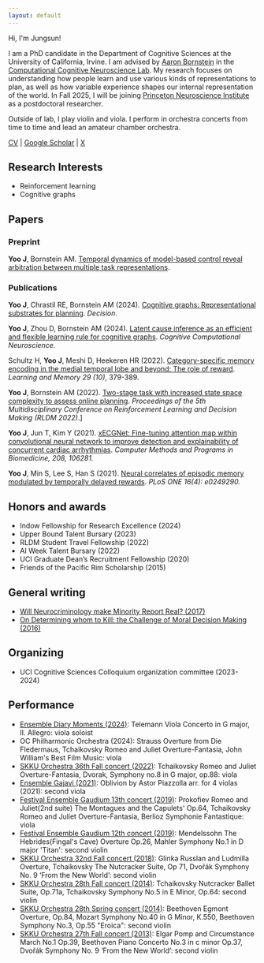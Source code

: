 ```yaml
---
layout: default
---
```


Hi, I'm Jungsun!

I am a PhD candidate in the Department of Cognitive Sciences at the University of California, Irvine. I am advised by [Aaron Bornstein](https://aaron.bornstein.org/) in the [Computational Cognitive Neuroscience Lab](https://uciccnl.github.io/lab/). My research focuses on understanding how people learn and use various kinds of representations to plan, as well as how variable experience shapes our internal representation of the world. In Fall 2025, I will be joining [Princeton Neuroscience Institute](https://pni.princeton.edu/) as a postdoctoral researcher. 

Outside of lab, I play violin and viola. I perform in orchestra concerts from time to time and lead an amateur chamber orchestra.
<!-- You can find my CV [here](/assets/Jungsun%20Yoo%20CV.pdf). -->

[CV](/assets/Jungsun%20Yoo%20CV.pdf) | [Google Scholar](https://scholar.google.com/citations?hl=en&user=RfaVfPcAAAAJ) | [X](https://twitter.com/jungsun_yoo) 

## Research Interests
*   Reinforcement learning
*   Cognitive graphs

## Papers

### Preprint

**Yoo J**, Bornstein AM. [Temporal dynamics of model-based control reveal arbitration between multiple task representations](https://osf.io/preprints/psyarxiv/sgcy5).

### Publications

**Yoo J**, Chrastil RE, Bornstein AM (2024). [Cognitive graphs: Representational substrates for planning](https://psycnet.apa.org/doiLanding?doi=10.1037%2Fdec0000249). _Decision_.

**Yoo J**, Zhou D, Bornstein AM (2024). [Latent cause inference as an efficient and flexible learning rule for cognitive graphs](/assets/CCN2024_Yoo_Bornstein.pdf). _Cognitive Computational Neuroscience_.

Schultz H, **Yoo J**, Meshi D, Heekeren HR (2022). [Category-specific memory encoding in the medial temporal lobe and beyond: The role of reward](http://learnmem.cshlp.org/content/29/10/379.abstract). _Learning and Memory 29 (10)_, 379-389.

**Yoo J**, Bornstein AM (2022). [Two-stage task with increased state space complexity to assess online planning](/assets/revised_JY_RLDM2022.pdf). _Proceedings of the 5th Multidisciplinary Conference on Reinforcement Learning and Decision Making (RLDM 2022)_.]

**Yoo J**, Jun T, Kim Y (2021). [xECGNet: Fine-tuning attention map within convolutional neural network to improve detection and explainability of concurrent cardiac arrhythmias](https://www.sciencedirect.com/science/article/abs/pii/S0169260721003552?via%3Dihub). _Computer Methods and Programs in Biomedicine, 208, 106281._

**Yoo J**, Min S, Lee S, Han S (2021). [Neural correlates of episodic memory modulated by temporally delayed rewards](https://doi.org/10.1371/journal.pone.0249290). _PLoS ONE 16(4): e0249290._ 

<!-- ### Patent -->
## Honors and awards

* Indow Fellowship for Research Excellence (2024)
* Upper Bound Talent Bursary (2023)
* RLDM Student Travel Fellowship (2022)
* AI Week Talent Bursary (2022)
* UCI Graduate Dean’s Recruitment Fellowship (2020)
* Friends of the Pacific Rim Scholarship (2015)

## General writing

* [Will Neurocriminology make Minority Report Real? (2017)](https://scanberlin.com/2017/01/05/will-neurocriminology-make-minority-report-real/)
* [On Determining whom to Kill: the Challenge of Moral Decision Making (2016)](https://scanberlin.com/2016/07/07/on-determining-whom-to-kill-the-challenge-of-moral-decision-making/)

## Organizing

* UCI Cognitive Sciences Colloquium organization committee (2023-2024)


## Performance

* [Ensemble Diary Moments (2024)](https://www.youtube.com/watch?v=Q1wf5hc6aMU): Telemann Viola Concerto in G major, II. Allegro: viola soloist
* OC Philharmonic Orchestra (2024): Strauss Overture from Die Fledermaus, Tchaikovsky Romeo and Juliet Overture-Fantasia, John William's Best Film Music: viola   
* [SKKU Orchestra 36th Fall concert (2022)](https://www.youtube.com/watch?v=GRl_71-37B0): Tchaikovsky Romeo and Juliet Overture-Fantasia, Dvorak, Symphony no.8 in G major, op.88: viola
* [Ensemble Gajavi (2021)](https://www.youtube.com/watch?v=puLFBhQz9Lo): Oblivion by Astor Piazzolla arr. for 4 violas (2021): second viola
* [Festival Ensemble Gaudium 13th concert (2019)](https://www.youtube.com/watch?v=q8ymbOdwf5M): Prokofiev Romeo and Juliet(2nd suite) The Montagues and the Capulets' Op.64, Tchaikovsky Romeo and Juliet Overture-Fantasia, Berlioz Symphonie Fantastique: viola
* [Festival Ensemble Gaudium 12th concert (2019)](https://www.youtube.com/watch?v=wAArHf3I7R0): Mendelssohn The Hebrides(Fingal's Cave) Overture Op.26, Mahler Symphony No.1 in D major 'Titan': second violin
* [SKKU Orchestra 32nd Fall concert (2018)](https://www.youtube.com/watch?v=0CkXeRI6k9A): Glinka Russlan and Ludmilla Overture, Tchaikovsky The Nutcracker Suite, Op 71, Dvořák Symphony No. 9 ‘From the New World’: second violin
* [SKKU Orchestra 28th Fall concert (2014)](https://www.youtube.com/watch?v=X6-aUus_Fts): Tchaikovsky Nutcracker Ballet Suite, Op.71a, Tchaikovsky Symphony No.5 in E Minor, Op.64: second violin
* [SKKU Orchestra 28th Spring concert (2014)](https://www.youtube.com/watch?v=jbFghasawp0): Beethoven Egmont Overture, Op.84, Mozart Symphony No.40 in G Minor, K.550, Beethoven Symphony No.3, Op.55 "Eroica": second violin
* [SKKU Orchestra 27th Fall concert (2013)](https://www.youtube.com/watch?v=Pk5Kvxhxo2Y): Elgar Pomp and Circumstance March No.1 Op.39, Beethoven Piano Concerto No.3 in c minor Op.37, Dvořák Symphony No. 9 ‘From the New World’: second violin


<!-- ## 

Text can be **bold**, _italic_, or ~~strikethrough~~.

[Link to another page](./another-page.html).

There should be whitespace between paragraphs.

There should be whitespace between paragraphs. We recommend including a README, or a file with information about your project.

# Header 1

This is a normal paragraph following a header. GitHub is a code hosting platform for version control and collaboration. It lets you and others work together on projects from anywhere.

## Header 2

> This is a blockquote following a header.
>
> When something is important enough, you do it even if the odds are not in your favor.

### Header 3

```js
// Javascript code with syntax highlighting.
var fun = function lang(l) {
  dateformat.i18n = require('./lang/' + l)
  return true;
}
```

```ruby
# Ruby code with syntax highlighting
GitHubPages::Dependencies.gems.each do |gem, version|
  s.add_dependency(gem, "= #{version}")
end
```

#### Header 4

*   This is an unordered list following a header.
*   This is an unordered list following a header.
*   This is an unordered list following a header.

##### Header 5

1.  This is an ordered list following a header.
2.  This is an ordered list following a header.
3.  This is an ordered list following a header.

###### Header 6

| head1        | head two          | three |
|:-------------|:------------------|:------|
| ok           | good swedish fish | nice  |
| out of stock | good and plenty   | nice  |
| ok           | good `oreos`      | hmm   |
| ok           | good `zoute` drop | yumm  |

### There's a horizontal rule below this.

* * *

### Here is an unordered list:

*   Item foo
*   Item bar
*   Item baz
*   Item zip

### And an ordered list:

1.  Item one
1.  Item two
1.  Item three
1.  Item four

### And a nested list:

- level 1 item
  - level 2 item
  - level 2 item
    - level 3 item
    - level 3 item
- level 1 item
  - level 2 item
  - level 2 item
  - level 2 item
- level 1 item
  - level 2 item
  - level 2 item
- level 1 item

### Small image

![Octocat](https://github.githubassets.com/images/icons/emoji/octocat.png)

### Large image

![Branching](https://guides.github.com/activities/hello-world/branching.png)


### Definition lists can be used with HTML syntax.

<dl>
<dt>Name</dt>
<dd>Godzilla</dd>
<dt>Born</dt>
<dd>1952</dd>
<dt>Birthplace</dt>
<dd>Japan</dd>
<dt>Color</dt>
<dd>Green</dd>
</dl>

```
Long, single-line code blocks should not wrap. They should horizontally scroll if they are too long. This line should be long enough to demonstrate this.
```

```
The final element.
``` -->
